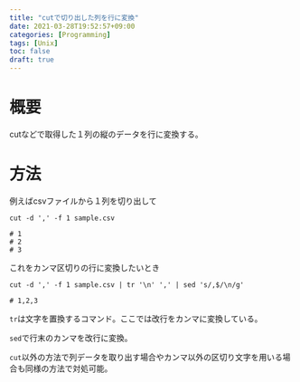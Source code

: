```yaml
---
title: "cutで切り出した列を行に変換"
date: 2021-03-28T19:52:57+09:00
categories: [Programming]
tags: [Unix]
toc: false
draft: true
---
```


# 概要

cutなどで取得した１列の縦のデータを行に変換する。

<!--more-->

# 方法

例えばcsvファイルから１列を切り出して

```
cut -d ',' -f 1 sample.csv

# 1
# 2
# 3
```

これをカンマ区切りの行に変換したいとき

```
cut -d ',' -f 1 sample.csv | tr '\n' ',' | sed 's/,$/\n/g'

# 1,2,3
```

`tr`は文字を置換するコマンド。ここでは改行をカンマに変換している。

`sed`で行末のカンマを改行に変換。

`cut`以外の方法で列データを取り出す場合やカンマ以外の区切り文字を用いる場合も同様の方法で対処可能。

